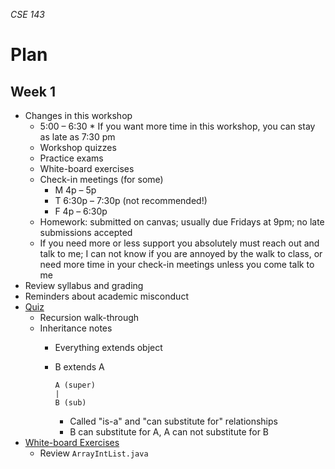 _CSE 143_
# Plan
## Week 1

* Changes in this workshop
	* 5:00 – 6:30
			* If you want more time in this workshop, you can stay as late as 7:30 pm
	* Workshop quizzes
	* Practice exams
	* White-board exercises
	* Check-in meetings (for some)
		* M 4p – 5p
		* T 6:30p – 7:30p (not recommended!)
		* F 4p – 6:30p
	* Homework: submitted on canvas; usually due Fridays at 9pm; no late submissions accepted
	* If you need more or less support you absolutely must reach out and talk to me; I can not know if you are annoyed by the walk to class, or need more time in your check-in meetings unless you come talk to me
* Review syllabus and grading
* Reminders about academic misconduct
* [Quiz](quiz.md)
	* Recursion walk-through
	* Inheritance notes
		* Everything extends object
		* B extends A
			
			```
			A (super)
			|
			B (sub)
			```

			* Called "is-a" and "can substitute for" relationships
			* B can substitute for A, A can not substitute for B
* [White-board Exercises](exercises.md)
	* Review `ArrayIntList.java`
